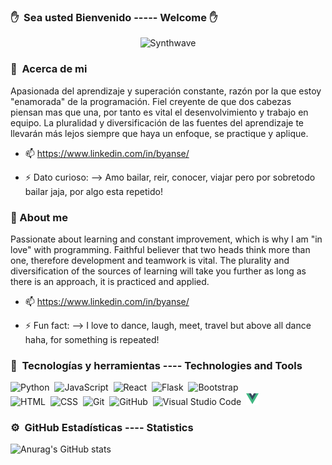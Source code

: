 ###  :hand: &nbsp;Sea usted Bienvenido -----  Welcome :hand:

<p align="center"><img src="https://thumbs.gfycat.com/GoodnaturedFondGaur-size_restricted.gif" alt="Synthwave" height="300" width="500"></p>

### 👯 &nbsp;Acerca de mi

Apasionada del aprendizaje y superación constante, razón por la que estoy "enamorada" de la programación. Fiel creyente de que dos cabezas piensan mas que una, por tanto es vital el desenvolvimiento y trabajo en equipo.
La pluralidad y diversificación de las fuentes del aprendizaje te llevarán más lejos siempre que haya un enfoque, se practique y aplique.
- 📫 https://www.linkedin.com/in/byanse/

- ⚡ Dato curioso: 
--> Amo bailar, reir, conocer, viajar pero por sobretodo bailar jaja, por algo esta repetido!

### 👯 About me

Passionate about learning and constant improvement, which is why I am "in love" with programming. Faithful believer that two heads think more than one, therefore development and teamwork is vital.
The plurality and diversification of the sources of learning will take you further as long as there is an approach, it is practiced and applied.
- 📫 https://www.linkedin.com/in/byanse/

- ⚡ Fun fact:
--> I love to dance, laugh, meet, travel but above all dance haha, for something is repeated!

### 🌱 &nbsp;Tecnologías y herramientas ---- Technologies and Tools

![Python](https://img.shields.io/badge/-Python-05122A?style=flat&logo=python)&nbsp;
![JavaScript](https://img.shields.io/badge/-JavaScript-05122A?style=flat&logo=javascript)&nbsp;
![React](https://img.shields.io/badge/-React-05122A?style=flat&logo=react)&nbsp;
![Flask](https://img.shields.io/badge/-Flask-05122A?style=flat&logo=flask)&nbsp;
![Bootstrap](https://img.shields.io/badge/-Bootstrap-05122A?style=flat&logo=bootstrap&logoColor=563D7C)\
![HTML](https://img.shields.io/badge/-HTML-05122A?style=flat&logo=HTML5)&nbsp;
![CSS](https://img.shields.io/badge/-CSS-05122A?style=flat&logo=CSS3&logoColor=1572B6)&nbsp;
![Git](https://img.shields.io/badge/-Git-05122A?style=flat&logo=git)&nbsp;
![GitHub](https://img.shields.io/badge/-GitHub-05122A?style=flat&logo=github)&nbsp;
![Visual Studio Code](https://img.shields.io/badge/-Visual%20Studio%20Code-05122A?style=flat&logo=visual-studio-code&logoColor=007ACC)&nbsp;
<code><img height="20" src="https://raw.githubusercontent.com/github/explore/80688e429a7d4ef2fca1e82350fe8e3517d3494d/topics/vue/vue.png"></code>

### ⚙️ &nbsp;GitHub Estadísticas ---- Statistics

  ![Anurag's GitHub stats](https://github-readme-stats.vercel.app/api?username=byanse&show_icons=true&theme=radical)




